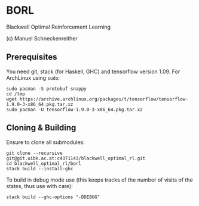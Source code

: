 # BORL

Blackwell Optimal Reinforcement Learning

(c) Manuel Schneckenreither

## Prerequisites

You need git, stack (for Haskell, GHC) and tensorflow version 1.09. For ArchLinux using `sudo`:

    sudo pacman -S protobuf snappy
    cd /tmp
    wget https://archive.archlinux.org/packages/t/tensorflow/tensorflow-1.9.0-3-x86_64.pkg.tar.xz
    sudo pacman -U tensorflow-1.9.0-3-x86_64.pkg.tar.xz

## Cloning & Building

Ensure to clone all submodules:

    git clone --recursive git@git.uibk.ac.at:c4371143/blackwell_optimal_rl.git
    cd blackwell_optimal_rl/borl
    stack build --install-ghc


To build in debug mode use (this keeps tracks of the number of visits of the states, thus use with
care):

    stack build --ghc-options "-DDEBUG"
